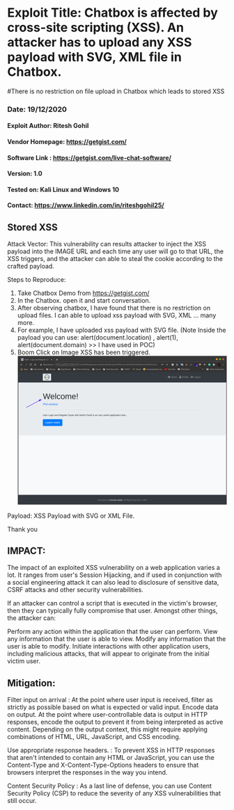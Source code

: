 # Exploit Title: Chatbox is affected by cross-site scripting (XSS). An attacker has to upload any XSS payload with SVG, XML file in Chatbox. 
#There is no restriction on file upload in Chatbox which leads to stored XSS 
### Date: 19/12/2020
#### Exploit Author: Ritesh Gohil
#### Vendor Homepage: https://getgist.com/
#### Software Link : https://getgist.com/live-chat-software/
#### Version: 1.0
#### Tested on: Kali Linux and Windows 10
#### Contact: https://www.linkedin.com/in/riteshgohil25/

## Stored XSS
Attack Vector:
This vulnerability can results attacker to inject the XSS payload into the IMAGE URL and each time
any user will go to that URL, the XSS triggers, and the attacker can able to steal the cookie according to the crafted payload.

Steps to Reproduce:
1. Take Chatbox Demo from https://getgist.com/ 
2. In the Chatbox. open it and start conversation.
3. After observing chatbox, I have found that there is no restriction on upload files. I can able to upload xss payload with SVG, XML ... many more.
4. For example, I have uploaded xss payload with SVG file. (Note Inside the payload you can use: alert(document.location) , alert(1), alert(document.domain) >> I have used in POC)
5. Boom Click on Image XSS has been triggered.
![alt text](https://github.com/hemantsolo/CVE-Reference/blob/main/POC/CVE-2020-29228-02.png)

Payload: XSS Payload with SVG or XML File.

Thank you

## IMPACT:
The impact of an exploited XSS vulnerability on a web application varies a lot. It ranges from user's Session Hijacking, and if used in conjunction with a social engineering attack it can also lead to disclosure of sensitive data, CSRF attacks and other security vulnerabilities.

If an attacker can control a script that is executed in the victim's browser, then they can typically fully compromise that user. Amongst other things, the attacker can:

Perform any action within the application that the user can perform.
View any information that the user is able to view.
Modify any information that the user is able to modify.
Initiate interactions with other application users, including malicious attacks, that will appear to originate from the initial victim user.

## Mitigation:
Filter input on arrival :
At the point where user input is received, filter as strictly as possible based on what is expected or valid input.
Encode data on output. At the point where user-controllable data is output in HTTP responses, encode the output to prevent it from being interpreted as active content. Depending on the output context, this might require applying combinations of HTML, URL, JavaScript, and CSS encoding.

Use appropriate response headers. :
 To prevent XSS in HTTP responses that aren't intended to contain any HTML or JavaScript, you can use the Content-Type and X-Content-Type-Options headers to ensure that browsers interpret the responses in the way you intend.

Content Security Policy :
As a last line of defense, you can use Content Security Policy (CSP) to reduce the severity of any XSS vulnerabilities that still occur.


